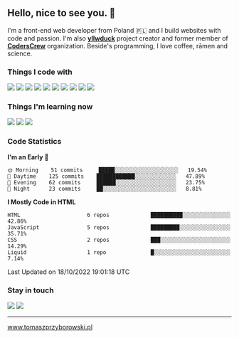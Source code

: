 ## Hello, nice to see you. :wave:
I'm a front-end web developer from Poland 🇵🇱 and I build websites with code and passion. I'm also <a href="https://github.com/yllwduck">**yllwduck**</a> project creator and former member of <a href="https://github.com/CodersCrew/">**CodersCrew**</a> organization. Beside's programming, I love coffee, rāmen and science.

### Things I code with
![](https://img.shields.io/static/v1?message=JavaScript&logo=javascript&labelColor=%23282828&color=%23282828&logoColor=%f0db4f&label=%20&style=flat-square)
![](https://img.shields.io/static/v1?message=HTML&logo=html5&labelColor=%23282828&color=%23282828&logoColor=%f06529&label=%20&style=flat-square)
![](https://img.shields.io/static/v1?message=CSS&logo=css3&labelColor=%23282828&color=%23282828&logoColor=skyblue&label=%20&style=flat-square)
![](https://img.shields.io/static/v1?message=Sass&logo=sass&labelColor=%23282828&color=%23282828&logoColor=%cc6699&label=%20&style=flat-square)
![](https://img.shields.io/static/v1?message=Hexo&logo=Hexo&labelColor=%23282828&color=%23282828&logoColor=%3184cc&label=%20&style=flat-square)
![](https://img.shields.io/static/v1?message=npm&logo=NPM&labelColor=%23282828&color=%23282828&logoColor=%cb3837&label=%20&style=flat-square)
![](https://img.shields.io/static/v1?message=Node.js&logo=node.js&labelColor=%23282828&color=%23282828&logoColor=%cb3837&label=%20&style=flat-square)
![](https://img.shields.io/static/v1?message=Gulp.js&logo=gulp&labelColor=%23282828&color=%23282828&logoColor=%d34a47&label=%20&style=flat-square)
![](https://img.shields.io/static/v1?message=Wordpress&logo=Wordpress&labelColor=%23282828&color=%23282828&logoColor=%3184cc&label=%20&style=flat-square)
![](https://img.shields.io/static/v1?message=Shopify&logo=Shopify&labelColor=%23282828&color=%23282828&logoColor=%3184cc&label=%20&style=flat-square)

### Things I'm learning now
![](https://img.shields.io/static/v1?message=TypeScript&logo=typescript&labelColor=%23282828&color=%23282828&logoColor=skyblue&label=%20&style=flat-square)
![](https://img.shields.io/static/v1?message=React&logo=react&labelColor=%23282828&color=%23282828&logoColor=%cc6699&label=%20&style=flat-square)
![](https://img.shields.io/static/v1?message=Three.js&logo=three.js&labelColor=%23282828&color=%23282828&logoColor=%3184cc&label=%20&style=flat-square)

### Code Statistics
<!--START_SECTION:waka-->
**I'm an Early 🐤** 

```text
🌞 Morning    51 commits     █████░░░░░░░░░░░░░░░░░░░░   19.54% 
🌆 Daytime    125 commits    ████████████░░░░░░░░░░░░░   47.89% 
🌃 Evening    62 commits     ██████░░░░░░░░░░░░░░░░░░░   23.75% 
🌙 Night      23 commits     ██░░░░░░░░░░░░░░░░░░░░░░░   8.81%

```


**I Mostly Code in HTML** 

```text
HTML                     6 repos             ██████████░░░░░░░░░░░░░░░   42.86% 
JavaScript               5 repos             █████████░░░░░░░░░░░░░░░░   35.71% 
CSS                      2 repos             ███░░░░░░░░░░░░░░░░░░░░░░   14.29% 
Liquid                   1 repo              █░░░░░░░░░░░░░░░░░░░░░░░░   7.14%

```



 Last Updated on 18/10/2022 19:01:18 UTC
<!--END_SECTION:waka-->

### Stay in touch 
![](https://img.shields.io/twitter/follow/Lynthius?color=%23282828&label=Follow%20me%21&logo=twitter&labelColor=%23282828&logoColor=%1DA1F2&style=flat-square)
![](https://img.shields.io/github/followers/Lynthius?color=%23282828&label=Follow%20me%21&logo=github&labelColor=%23282828&style=flat-square)

<hr>

<a href="https://www.tomaszprzyborowski.pl/">www.tomaszprzyborowski.pl</a>
